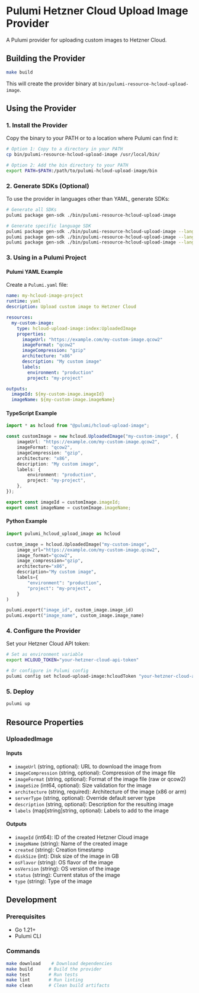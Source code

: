 # Pulumi Hetzner Cloud Upload Image Provider

A Pulumi provider for uploading custom images to Hetzner Cloud.

## Building the Provider

```bash
make build
```

This will create the provider binary at `bin/pulumi-resource-hcloud-upload-image`.

## Using the Provider

### 1. Install the Provider

Copy the binary to your PATH or to a location where Pulumi can find it:

```bash
# Option 1: Copy to a directory in your PATH
cp bin/pulumi-resource-hcloud-upload-image /usr/local/bin/

# Option 2: Add the bin directory to your PATH
export PATH=$PATH:/path/to/pulumi-hcloud-upload-image/bin
```

### 2. Generate SDKs (Optional)

To use the provider in languages other than YAML, generate SDKs:

```bash
# Generate all SDKs
pulumi package gen-sdk ./bin/pulumi-resource-hcloud-upload-image

# Generate specific language SDK
pulumi package gen-sdk ./bin/pulumi-resource-hcloud-upload-image --language typescript
pulumi package gen-sdk ./bin/pulumi-resource-hcloud-upload-image --language python
pulumi package gen-sdk ./bin/pulumi-resource-hcloud-upload-image --language go
```

### 3. Using in a Pulumi Project

#### Pulumi YAML Example

Create a `Pulumi.yaml` file:

```yaml
name: my-hcloud-image-project
runtime: yaml
description: Upload custom image to Hetzner Cloud

resources:
  my-custom-image:
    type: hcloud-upload-image:index:UploadedImage
    properties:
      imageUrl: "https://example.com/my-custom-image.qcow2"
      imageFormat: "qcow2"
      imageCompression: "gzip"
      architecture: "x86"
      description: "My custom image"
      labels:
        environment: "production"
        project: "my-project"

outputs:
  imageId: ${my-custom-image.imageId}
  imageName: ${my-custom-image.imageName}
```

#### TypeScript Example

```typescript
import * as hcloud from "@pulumi/hcloud-upload-image";

const customImage = new hcloud.UploadedImage("my-custom-image", {
    imageUrl: "https://example.com/my-custom-image.qcow2",
    imageFormat: "qcow2",
    imageCompression: "gzip",
    architecture: "x86",
    description: "My custom image",
    labels: {
        environment: "production",
        project: "my-project",
    },
});

export const imageId = customImage.imageId;
export const imageName = customImage.imageName;
```

#### Python Example

```python
import pulumi_hcloud_upload_image as hcloud

custom_image = hcloud.UploadedImage("my-custom-image",
    image_url="https://example.com/my-custom-image.qcow2",
    image_format="qcow2",
    image_compression="gzip",
    architecture="x86",
    description="My custom image",
    labels={
        "environment": "production",
        "project": "my-project",
    }
)

pulumi.export("image_id", custom_image.image_id)
pulumi.export("image_name", custom_image.image_name)
```

### 4. Configure the Provider

Set your Hetzner Cloud API token:

```bash
# Set as environment variable
export HCLOUD_TOKEN="your-hetzner-cloud-api-token"

# Or configure in Pulumi config
pulumi config set hcloud-upload-image:hcloudToken "your-hetzner-cloud-api-token" --secret
```

### 5. Deploy

```bash
pulumi up
```

## Resource Properties

### UploadedImage

#### Inputs

- `imageUrl` (string, optional): URL to download the image from
- `imageCompression` (string, optional): Compression of the image file
- `imageFormat` (string, optional): Format of the image file (raw or qcow2)
- `imageSize` (int64, optional): Size validation for the image
- `architecture` (string, required): Architecture of the image (x86 or arm)
- `serverType` (string, optional): Override default server type
- `description` (string, optional): Description for the resulting image
- `labels` (map[string]string, optional): Labels to add to the image

#### Outputs

- `imageId` (int64): ID of the created Hetzner Cloud image
- `imageName` (string): Name of the created image
- `created` (string): Creation timestamp
- `diskSize` (int): Disk size of the image in GB
- `osFlavor` (string): OS flavor of the image
- `osVersion` (string): OS version of the image
- `status` (string): Current status of the image
- `type` (string): Type of the image

## Development

### Prerequisites

- Go 1.21+
- Pulumi CLI

### Commands

```bash
make download    # Download dependencies
make build      # Build the provider
make test       # Run tests
make lint       # Run linting
make clean      # Clean build artifacts
```
